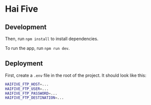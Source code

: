 # Hai Five

## Development

Then, run `npm install` to install dependencies.

To run the app, run `npm run dev`.

## Deployment

First, create a `.env` file in the root of the project. It should look like this:

```sh
HAIFIVE_FTP_HOST=...
HAIFIVE_FTP_USER=...
HAIFIVE_FTP_PASSWORD=...
HAIFIVE_FTP_DESTINATION=...
```
